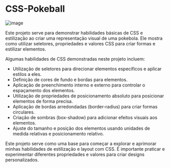 # CSS-Pokeball
![image](https://github.com/SmallCityProgrammer/CSS-Pokeball/assets/130911203/49c38b79-f813-4dd0-a4f6-f348bafd1572)

Este projeto serve para demonstrar habilidades básicas de CSS e estilização ao criar uma representação visual de uma pokebola. Ele mostra como utilizar seletores, propriedades e valores CSS para criar formas e estilizar elementos.

Algumas habilidades de CSS demonstradas neste projeto incluem:

- Utilização de seletores para direcionar elementos específicos e aplicar estilos a eles.
- Definição de cores de fundo e bordas para elementos.
- Aplicação de preenchimento interno e externo para controlar o espaçamento dos elementos.
- Utilização de propriedades de posicionamento absoluto para posicionar elementos de forma precisa.
- Aplicação de bordas arredondadas (border-radius) para criar formas circulares.
- Criação de sombras (box-shadow) para adicionar efeitos visuais aos elementos.
- Ajuste do tamanho e posição dos elementos usando unidades de medida relativas e posicionamento relativo.

Este projeto serve como uma base para começar a explorar e aprimorar minhas habilidades de estilização e layout com CSS. É importante praticar e experimentar diferentes propriedades e valores para criar designs personalizados.
